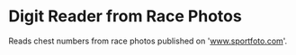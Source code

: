 # Digit Reader from Race Photos
Reads chest numbers from race photos published on 'www.sportfoto.com'.
